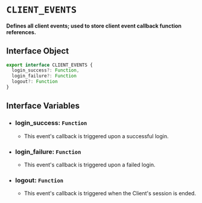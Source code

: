 # `CLIENT_EVENTS`

#### Defines all client events; used to store client event callback function references.

## Interface Object
```typescript
export interface CLIENT_EVENTS {
  login_success?: Function,
  login_failure?: Function
  logout?: Function
}
```

## Interface Variables

- ### login_success: `Function`
  - This event's callback is triggered upon a successful login.
- ### login_failure: `Function`
  - This event's callback is triggered upon a failed login.
- ### logout: `Function`
  - This event's callback is triggered when the Client's session is ended.